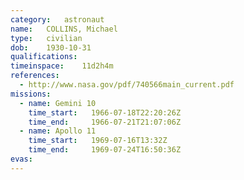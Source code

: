 ```yaml
---
category:	astronaut
name:	COLLINS, Michael
type:	civilian
dob:	1930-10-31
qualifications:
timeinspace:	11d2h4m
references:
  - http://www.nasa.gov/pdf/740566main_current.pdf
missions:
  - name: Gemini 10
    time_start:   1966-07-18T22:20:26Z
    time_end:     1966-07-21T21:07:06Z
  - name: Apollo 11
    time_start:   1969-07-16T13:32Z
    time_end:     1969-07-24T16:50:36Z
evas:
---
```

